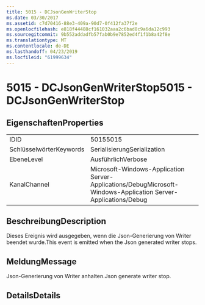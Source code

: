 ```yaml
---
title: 5015 - DCJsonGenWriterStop
ms.date: 03/30/2017
ms.assetid: c7d70416-88e3-409a-90d7-0f412fa37f2e
ms.openlocfilehash: e818f44488cf161032aaa2c6bad8c9a6da12c993
ms.sourcegitcommit: 9b552addadfb57fab0b9e7852ed4f1f1b8a42f8e
ms.translationtype: MT
ms.contentlocale: de-DE
ms.lasthandoff: 04/23/2019
ms.locfileid: "61999634"
---
```

# <a name="5015---dcjsongenwriterstop"></a><span data-ttu-id="1cdf0-102">5015 - DCJsonGenWriterStop</span><span class="sxs-lookup"><span data-stu-id="1cdf0-102">5015 - DCJsonGenWriterStop</span></span>
## <a name="properties"></a><span data-ttu-id="1cdf0-103">Eigenschaften</span><span class="sxs-lookup"><span data-stu-id="1cdf0-103">Properties</span></span>  
  
|||  
|-|-|  
|<span data-ttu-id="1cdf0-104">ID</span><span class="sxs-lookup"><span data-stu-id="1cdf0-104">ID</span></span>|<span data-ttu-id="1cdf0-105">5015</span><span class="sxs-lookup"><span data-stu-id="1cdf0-105">5015</span></span>|  
|<span data-ttu-id="1cdf0-106">Schlüsselwörter</span><span class="sxs-lookup"><span data-stu-id="1cdf0-106">Keywords</span></span>|<span data-ttu-id="1cdf0-107">Serialisierung</span><span class="sxs-lookup"><span data-stu-id="1cdf0-107">Serialization</span></span>|  
|<span data-ttu-id="1cdf0-108">Ebene</span><span class="sxs-lookup"><span data-stu-id="1cdf0-108">Level</span></span>|<span data-ttu-id="1cdf0-109">Ausführlich</span><span class="sxs-lookup"><span data-stu-id="1cdf0-109">Verbose</span></span>|  
|<span data-ttu-id="1cdf0-110">Kanal</span><span class="sxs-lookup"><span data-stu-id="1cdf0-110">Channel</span></span>|<span data-ttu-id="1cdf0-111">Microsoft-Windows-Application Server-Applications/Debug</span><span class="sxs-lookup"><span data-stu-id="1cdf0-111">Microsoft-Windows-Application Server-Applications/Debug</span></span>|  
  
## <a name="description"></a><span data-ttu-id="1cdf0-112">Beschreibung</span><span class="sxs-lookup"><span data-stu-id="1cdf0-112">Description</span></span>  
 <span data-ttu-id="1cdf0-113">Dieses Ereignis wird ausgegeben, wenn die Json-Generierung von Writer beendet wurde.</span><span class="sxs-lookup"><span data-stu-id="1cdf0-113">This event is emitted when the Json generated writer stops.</span></span>  
  
## <a name="message"></a><span data-ttu-id="1cdf0-114">Meldung</span><span class="sxs-lookup"><span data-stu-id="1cdf0-114">Message</span></span>  
 <span data-ttu-id="1cdf0-115">Json-Generierung von Writer anhalten.</span><span class="sxs-lookup"><span data-stu-id="1cdf0-115">Json generate writer stop.</span></span>  
  
## <a name="details"></a><span data-ttu-id="1cdf0-116">Details</span><span class="sxs-lookup"><span data-stu-id="1cdf0-116">Details</span></span>
